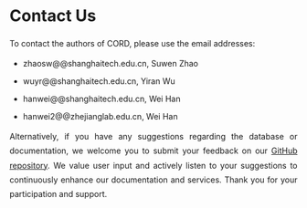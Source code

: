 # Contact Us

<p style="text-align:justify; line-height: 1.8; ">To contact the authors of CORD, please use the email addresses:</p>

* zhaosw@@shanghaitech.edu.cn, Suwen Zhao

* wuyr@@shanghaitech.edu.cn, Yiran Wu

* hanwei@@shanghaitech.edu.cn, Wei Han
* hanwei2@@zhejianglab.edu.cn, Wei Han

<p style="text-align:justify; line-height: 1.8; ">Alternatively, if you have any suggestions regarding the database or documentation, we welcome you to submit your feedback on our <a target="_blank" href="https://github.com/ToHanwei/CORD2.0-help">GitHub repository</a>. We value user input and actively listen to your suggestions to continuously enhance our documentation and services. Thank you for your participation and support.</p>
